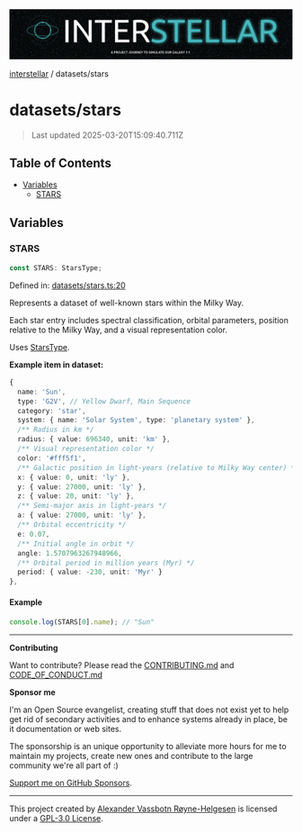 <div><img alt="SPECCER logo" src="https://raw.githubusercontent.com/phun-ky/interstellar/main/public/interstellar-header.png" style="max-height:120px;"/></div>

[interstellar](../README.md) / datasets/stars

# datasets/stars

> Last updated 2025-03-20T15:09:40.711Z

## Table of Contents

- [Variables](#variables)
  - [STARS](#stars)

## Variables

### STARS

```ts
const STARS: StarsType;
```

Defined in:
[datasets/stars.ts:20](https://github.com/phun-ky/interstellar/blob/main/src/datasets/stars.ts#L20)

Represents a dataset of well-known stars within the Milky Way.

Each star entry includes spectral classification, orbital parameters, position
relative to the Milky Way, and a visual representation color.

Uses [StarsType](../types/stars.md#starstype).

**Example item in dataset:**

```ts
{
  name: 'Sun',
  type: 'G2V', // Yellow Dwarf, Main Sequence
  category: 'star',
  system: { name: 'Solar System', type: 'planetary system' },
  /** Radius in km */
  radius: { value: 696340, unit: 'km' },
  /** Visual representation color */
  color: '#fff5f1',
  /** Galactic position in light-years (relative to Milky Way center) */
  x: { value: 0, unit: 'ly' },
  y: { value: 27000, unit: 'ly' },
  z: { value: 20, unit: 'ly' },
  /** Semi-major axis in light-years */
  a: { value: 27000, unit: 'ly' },
  /** Orbital eccentricity */
  e: 0.07,
  /** Initial angle in orbit */
  angle: 1.5707963267948966,
  /** Orbital period in million years (Myr) */
  period: { value: -230, unit: 'Myr' }
},
```

#### Example

```ts
console.log(STARS[0].name); // "Sun"
```

---

**Contributing**

Want to contribute? Please read the
[CONTRIBUTING.md](https://github.com/phun-ky/interstellar/blob/main/CONTRIBUTING.md)
and
[CODE_OF_CONDUCT.md](https://github.com/phun-ky/interstellar/blob/main/CODE_OF_CONDUCT.md)

**Sponsor me**

I'm an Open Source evangelist, creating stuff that does not exist yet to help
get rid of secondary activities and to enhance systems already in place, be it
documentation or web sites.

The sponsorship is an unique opportunity to alleviate more hours for me to
maintain my projects, create new ones and contribute to the large community
we're all part of :)

[Support me on GitHub Sponsors](https://github.com/sponsors/phun-ky).

---

This project created by [Alexander Vassbotn Røyne-Helgesen](http://phun-ky.net)
is licensed under a
[GPL-3.0 License](https://choosealicense.com/licenses/gpl-3.0/).
